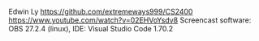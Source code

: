Edwin Ly
https://github.com/extremeways999/CS2400
https://www.youtube.com/watch?v=02EHVoYsdv8
Screencast software: OBS 27.2.4 (linux), IDE: Visual Studio Code 1.70.2

